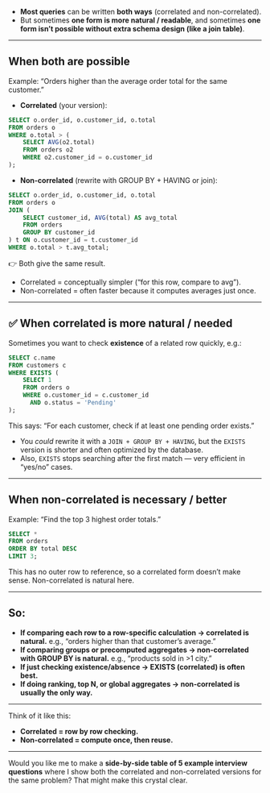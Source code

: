 
* **Most queries** can be written **both ways** (correlated and non-correlated).
* But sometimes **one form is more natural / readable**, and sometimes **one form isn’t possible without extra schema design (like a join table)**.

---

## When both are possible

Example:
“Orders higher than the average order total for the same customer.”

* **Correlated** (your version):

```sql
SELECT o.order_id, o.customer_id, o.total
FROM orders o
WHERE o.total > (
    SELECT AVG(o2.total) 
    FROM orders o2 
    WHERE o2.customer_id = o.customer_id
);
```

* **Non-correlated** (rewrite with GROUP BY + HAVING or join):

```sql
SELECT o.order_id, o.customer_id, o.total
FROM orders o
JOIN (
    SELECT customer_id, AVG(total) AS avg_total
    FROM orders
    GROUP BY customer_id
) t ON o.customer_id = t.customer_id
WHERE o.total > t.avg_total;
```

👉 Both give the same result.

* Correlated = conceptually simpler (“for this row, compare to avg”).
* Non-correlated = often faster because it computes averages just once.

---

## ✅ When correlated is **more natural / needed**

Sometimes you want to check **existence** of a related row quickly, e.g.:

```sql
SELECT c.name
FROM customers c
WHERE EXISTS (
    SELECT 1 
    FROM orders o
    WHERE o.customer_id = c.customer_id 
      AND o.status = 'Pending'
);
```

This says: “For each customer, check if at least one pending order exists.”

* You *could* rewrite it with a `JOIN + GROUP BY + HAVING`, but the `EXISTS` version is shorter and often optimized by the database.
* Also, `EXISTS` stops searching after the first match — very efficient in “yes/no” cases.

---

## When non-correlated is **necessary / better**

Example: “Find the top 3 highest order totals.”

```sql
SELECT *
FROM orders
ORDER BY total DESC
LIMIT 3;
```

This has no outer row to reference, so a correlated form doesn’t make sense.
Non-correlated is natural here.

---

## So:

* **If comparing each row to a row-specific calculation → correlated is natural.**
  e.g., “orders higher than that customer’s average.”
* **If comparing groups or precomputed aggregates → non-correlated with GROUP BY is natural.**
  e.g., “products sold in >1 city.”
* **If just checking existence/absence → EXISTS (correlated) is often best.**
* **If doing ranking, top N, or global aggregates → non-correlated is usually the only way.**

---

Think of it like this:

* **Correlated = row by row checking.**
* **Non-correlated = compute once, then reuse.**

---

Would you like me to make a **side-by-side table of 5 example interview questions** where I show both the correlated and non-correlated versions for the same problem? That might make this crystal clear.
